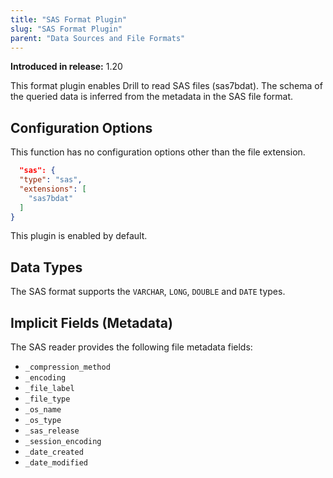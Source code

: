 ```yaml
---
title: "SAS Format Plugin"
slug: "SAS Format Plugin"
parent: "Data Sources and File Formats"
---
```


**Introduced in release:** 1.20

This format plugin enables Drill to read SAS files (sas7bdat).  The schema of the queried data is inferred from the metadata in the SAS file format.

## Configuration Options
This function has no configuration options other than the file extension.

```json
  "sas": {
  "type": "sas",
  "extensions": [
    "sas7bdat"
  ]
}
```

This plugin is enabled by default.

## Data Types
The SAS format supports the `VARCHAR`, `LONG`, `DOUBLE` and `DATE` types.

## Implicit Fields (Metadata)
The SAS reader provides the following file metadata fields:
* `_compression_method`
* `_encoding`
* `_file_label`
* `_file_type`
* `_os_name`
* `_os_type`
* `_sas_release`
* `_session_encoding`
* `_date_created`
* `_date_modified`


